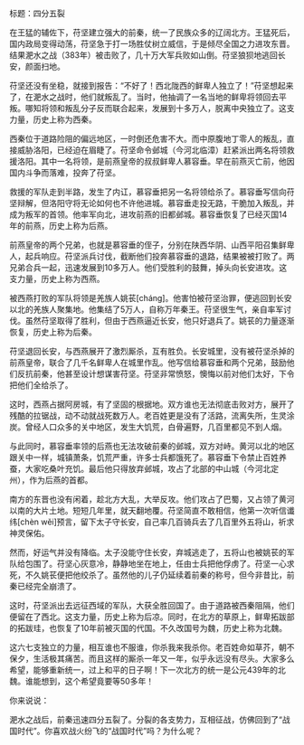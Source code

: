 标题：四分五裂

在王猛的辅佐下，苻坚建立强大的前秦，统一了民族众多的辽阔北方。王猛死后，国内政局变得动荡，苻坚急于打一场胜仗树立威信，于是倾尽全国之力进攻东晋。结果淝水之战（383年）被击败了，几十万大军兵败如山倒。苻坚狼狈地逃回长安，颜面扫地。

苻坚还没有坐稳，就接到报告：“不好了！西北陇西的鲜卑人独立了！”苻坚想起来了，在淝水之战时，他们就叛乱了。当时，他抽调了一名当地的鲜卑将领回去平叛。哪知将领和叛乱分子反而联合起来，发展到十多万人，脱离中央独立了。这支力量，历史上称为西秦。

西秦位于道路险阻的偏远地区，一时倒还危害不大。而中原腹地丁零人的叛乱，直接威胁洛阳，已经迫在眉睫了。苻坚命令邺城（今河北临漳）赶紧派出两名将领救援洛阳。其中一名将领，是前燕皇帝的叔叔鲜卑人慕容垂。早在前燕灭亡前，他因国内斗争而落难，投奔了苻坚。

救援的军队走到半路，发生了内讧，慕容垂把另一名将领给杀了。慕容垂写信向苻坚辩解，但洛阳守将无论如何也不许他进城。慕容垂走投无路，干脆加入叛乱，并成为叛军的首领。他率军向北，进攻前燕的旧都邺城。慕容垂恢复了已经灭国14年的前燕，历史上称为后燕。

前燕皇帝的两个兄弟，也就是慕容垂的侄子，分别在陕西华阴、山西平阳召集鲜卑人，起兵响应。苻坚派兵讨伐，截断他们投奔慕容垂的退路，结果被被打败了。两兄弟合兵一起，迅速发展到10多万人。他们受胜利的鼓舞，掉头向长安进攻。这支力量，历史上称为西燕。

被西燕打败的军队将领是羌族人姚苌[cháng]。他害怕被苻坚治罪，便逃回到长安以北的羌族人聚集地。他集结了5万人，自称万年秦王。苻坚很生气，亲自率军讨伐。虽然苻坚取得了胜利，但由于西燕逼近长安，他只好退兵了。姚苌的力量逐渐恢复，历史上称为后秦。

苻坚退回长安，与西燕展开了激烈厮杀，互有胜负。长安城里，没有被苻坚杀掉的前燕皇帝，联合了几千名鲜卑人在城里作乱。他写信给慕容垂和两个兄弟，鼓励他们反抗前秦，他甚至设计想谋害苻坚。苻坚非常愤怒，懊悔以前对他们太好，下令把他们全给杀了。

这时，西燕占据阿房城，有了坚固的根据地。双方谁也无法彻底击败对方，展开了残酷的拉锯战，动不动就战死数万人。老百姓更是没有了活路，流离失所，生灵涂炭。曾经人口众多的关中地区，发生大饥荒，白骨遍野，几百里都见不到人烟。

与此同时，慕容垂率领的后燕也无法攻破前秦的邺城，双方对峙。黄河以北的地区跟关中一样，城镇萧条，饥荒严重，许多士兵都饿死了。慕容垂下令禁止百姓养蚕，大家吃桑叶充饥。最后他只得放弃邺城，攻占了北部的中山城（今河北定州），作为后燕的首都。

南方的东晋也没有闲着，趁北方大乱，大举反攻。他们攻占了巴蜀，又占领了黄河以南的大片土地。短短几年里，就天翻地覆。苻坚简直不敢相信，他第一次听信谶纬[chèn wěi]预言，留下太子守长安，自己率几百骑兵去了几百里外五将山，祈求神灵保佑。

然而，好运气并没有降临。太子没能守住长安，弃城逃走了，五将山也被姚苌的军队给包围了。苻坚心灰意冷，静静地坐在地上，任由士兵把他俘虏了。苻坚一心求死，不久姚苌便把他绞杀了。虽然他的儿子仍延续着前秦的称号，但今非昔比，前秦已经完全崩溃了。

这时，苻坚派出去远征西域的军队，大获全胜回国了。由于道路被西秦阻隔，他们便留在了西北。这支力量，历史上称为后凉。同时，在北方的草原上，鲜卑拓跋部的拓跋珪，也恢复了10年前被灭国的代国。不久改国号为魏，历史上称为北魏。

这六七支独立的力量，相互谁也不服谁，你杀我来我杀你。老百姓命如草芥，朝不保夕，生活极其痛苦。而且这样的厮杀一年又一年，似乎永远没有尽头。大家多么希望，能够重新统一，过上和平的日子啊！下一次北方的统一是公元439年的北魏。谁能想到，这个希望竟要等50多年！



你来说说：

淝水之战后，前秦迅速四分五裂了。分裂的各支势力，互相征战，仿佛回到了“战国时代”。你喜欢战火纷飞的“战国时代”吗？为什么呢？





